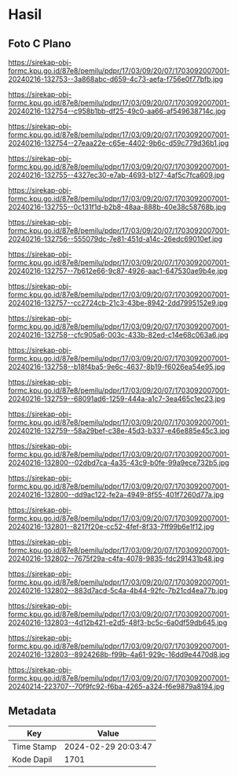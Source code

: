 # Hasil

## Foto C Plano

https://sirekap-obj-formc.kpu.go.id/87e8/pemilu/pdpr/17/03/09/20/07/1703092007001-20240216-132753--3a868abc-d659-4c73-aefa-f756e0f77bfb.jpg

https://sirekap-obj-formc.kpu.go.id/87e8/pemilu/pdpr/17/03/09/20/07/1703092007001-20240216-132754--c958b1bb-df25-49c0-aa66-af549638714c.jpg

https://sirekap-obj-formc.kpu.go.id/87e8/pemilu/pdpr/17/03/09/20/07/1703092007001-20240216-132754--27eaa22e-c65e-4402-9b6c-d59c779d36b1.jpg

https://sirekap-obj-formc.kpu.go.id/87e8/pemilu/pdpr/17/03/09/20/07/1703092007001-20240216-132755--4327ec30-e7ab-4693-b127-4af5c7fca609.jpg

https://sirekap-obj-formc.kpu.go.id/87e8/pemilu/pdpr/17/03/09/20/07/1703092007001-20240216-132755--0c131f1d-b2b8-48aa-888b-40e38c58768b.jpg

https://sirekap-obj-formc.kpu.go.id/87e8/pemilu/pdpr/17/03/09/20/07/1703092007001-20240216-132756--555079dc-7e81-451d-a14c-26edc69010ef.jpg

https://sirekap-obj-formc.kpu.go.id/87e8/pemilu/pdpr/17/03/09/20/07/1703092007001-20240216-132757--7b612e66-9c87-4926-aac1-647530ae9b4e.jpg

https://sirekap-obj-formc.kpu.go.id/87e8/pemilu/pdpr/17/03/09/20/07/1703092007001-20240216-132757--cc2724cb-21c3-43be-8942-2dd7995152e9.jpg

https://sirekap-obj-formc.kpu.go.id/87e8/pemilu/pdpr/17/03/09/20/07/1703092007001-20240216-132758--cfc905a6-003c-433b-82ed-c14e68c063a6.jpg

https://sirekap-obj-formc.kpu.go.id/87e8/pemilu/pdpr/17/03/09/20/07/1703092007001-20240216-132758--b18f4ba5-9e6c-4637-8b19-f6026ea54e95.jpg

https://sirekap-obj-formc.kpu.go.id/87e8/pemilu/pdpr/17/03/09/20/07/1703092007001-20240216-132759--68091ad6-1259-444a-a1c7-3ea465c1ec23.jpg

https://sirekap-obj-formc.kpu.go.id/87e8/pemilu/pdpr/17/03/09/20/07/1703092007001-20240216-132759--58a29bef-c38e-45d3-b337-e46e885e45c3.jpg

https://sirekap-obj-formc.kpu.go.id/87e8/pemilu/pdpr/17/03/09/20/07/1703092007001-20240216-132800--02dbd7ca-4a35-43c9-b0fe-99a9ece732b5.jpg

https://sirekap-obj-formc.kpu.go.id/87e8/pemilu/pdpr/17/03/09/20/07/1703092007001-20240216-132800--dd9ac122-fe2a-4949-8f55-401f7260d77a.jpg

https://sirekap-obj-formc.kpu.go.id/87e8/pemilu/pdpr/17/03/09/20/07/1703092007001-20240216-132801--8217f20e-cc52-4fef-8f33-7ff99b6e1f12.jpg

https://sirekap-obj-formc.kpu.go.id/87e8/pemilu/pdpr/17/03/09/20/07/1703092007001-20240216-132802--7675f29a-c4fa-4078-9835-fdc291431b48.jpg

https://sirekap-obj-formc.kpu.go.id/87e8/pemilu/pdpr/17/03/09/20/07/1703092007001-20240216-132802--883d7acd-5c4a-4b44-92fc-7b21cd4ea77b.jpg

https://sirekap-obj-formc.kpu.go.id/87e8/pemilu/pdpr/17/03/09/20/07/1703092007001-20240216-132803--4d12b421-e2d5-48f3-bc5c-6a0df59db645.jpg

https://sirekap-obj-formc.kpu.go.id/87e8/pemilu/pdpr/17/03/09/20/07/1703092007001-20240216-132803--8924268b-f99b-4a61-929c-16dd9e4470d8.jpg

https://sirekap-obj-formc.kpu.go.id/87e8/pemilu/pdpr/17/03/09/20/07/1703092007001-20240214-223707--70f9fc92-f6ba-4265-a324-f6e9879a8194.jpg


## Metadata

| Key        | Value               |
| ---------- | ------------------- |
| Time Stamp | 2024-02-29 20:03:47 |
| Kode Dapil | 1701                |




